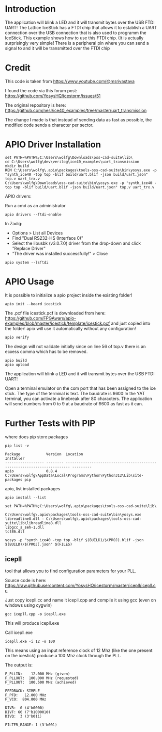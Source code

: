 # Introduction

The application will blink a LED and it will transmit bytes over the USB FTDI UART!
The Lattice IceStick has a FTDI chip that allows it to establish a UART connection over the
USB connection that is also used to programm the IceStick.
This example shows how to use this FTDI chip. (It is actually surprisingly very simple! 
There is a peripheral pin where you can send a signal to and it will be transmitted over the FTDI chip

# Credit

This code is taken from https://www.youtube.com/@msrivastava

I found the code via this forum post: https://github.com/YosysHQ/icestorm/issues/51

The original repository is here: https://github.com/nesl/ice40_examples/tree/master/uart_transmission

The change I made is that instead of sending data as fast as possible,
the modified code sends a character per sector.

# APIO Driver Installation

```
set PATH=%PATH%;C:\Users\wolfg\Downloads\oss-cad-suite\lib\
cd C:\Users\wolfg\dev\verilog\ice40_examples\uart_transmission
mkdir build
REM C:\Users\wolfg\.apio\packages\tools-oss-cad-suite\bin\yosys.exe -p "synth_ice40 -top top -blif build/uart.blif -json build/uart.json" top.v uart_trx.v
C:\Users\wolfg\Downloads\oss-cad-suite\bin\yosys.exe -p "synth_ice40 -top top -blif build/uart.blif -json build/uart.json" top.v uart_trx.v
```

APIO drivers:

Run a cmd as an administrator
```
apio drivers --ftdi-enable
```

In Zadig: 
* Options > List all Devices
* Find "Dual RS232-HS (Interface 0)"
* Select the libusbk (v3.0.7.0) driver from the drop-down and click "Replace Driver"
* "The driver was installed successfully!" > Close
```
apio system --lsftdi
```

# APIO Usage

It is possible to initialize a apio project inside the existing folder!
```
apio init --board icestick
```
The .pcf file icestick.pcf is downloaded from here: https://github.com/FPGAwars/apio-examples/blob/master/icestick/template/icestick.pcf and just copied into the folder! apio will use it automatically without any configuration!
```
apio verify
```
The design will not validate initially since on line 56 of top.v there is an ecxess comma which has to be removed.
```
apio build
apio upload
```
The application will blink a LED and it will transmit bytes over the USB FTDI UART!

Open a terminal emulator on the com port that has been assigned to the ice stick.
The type of the terminal is text.
The baudrate is 9600
In the YAT terminal, you can activate a linebreak after 80 characters.
The application will send numbers from 0 to 9 at a baudrate of 9600 as fast as it can.

# Further Tests with PIP

where does pip store packages
```
pip list -v

Package            Version  Location                                                                 Installer
------------------ -------- ------------------------------------------------------------------------ ---------
apio               0.8.4    C:\Users\wolfg\AppData\Local\Programs\Python\Python312\Lib\site-packages pip
```

apio, list installed packages
```
apio install --list
```

```
set PATH=%PATH%;C:\Users\wolfg\.apio\packages\tools-oss-cad-suite\lib\

C:\Users\wolfg\.apio\packages\tools-oss-cad-suite\bin\yosys.exe
libreadline8.dll - C:\Users\wolfg\.apio\packages\tools-oss-cad-suite\lib\libreadline8.dll
libgcc_s_seh-1.dll
tcl86.dll
```

```
yosys -p "synth_ice40 -top top -blif $(BUILD)/$(PROJ).blif -json $(BUILD)/$(PROJ).json" $(FILES)
```


## icepll

tool that allows you to find configuration parameters for your PLL.

Source code is here: https://raw.githubusercontent.com/YosysHQ/icestorm/master/icepll/icepll.cc

Just copy icepll.cc and name it icepll.cpp and compile it using gcc (even on windows using cygwin)

```
gcc icepll.cpp -o icepll.exe
```

This will produce icepll.exe

Call icepll.exe

```
icepll.exe -i 12 -o 100
```

This means using an input reference clock of 12 Mhz (like the one present on the icestick)
produce a 100 Mhz clock through the PLL.

The output is:

```
F_PLLIN:    12.000 MHz (given)
F_PLLOUT:  100.000 MHz (requested)
F_PLLOUT:  100.500 MHz (achieved)

FEEDBACK: SIMPLE
F_PFD:   12.000 MHz
F_VCO:  804.000 MHz

DIVR:  0 (4'b0000)
DIVF: 66 (7'b1000010)
DIVQ:  3 (3'b011)

FILTER_RANGE: 1 (3'b001)
```